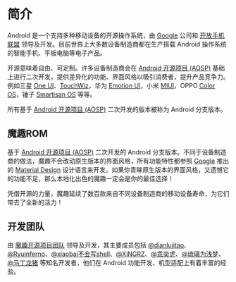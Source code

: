 # 简介

Android 是一个支持多种移动设备的开源操作系统，由 [Google](https://www.google.com/about/) 公司和 [开放手机联盟](https://www.openhandsetalliance.com) 领导及开发。目前世界上大多数设备制造商都在生产搭载 Android 操作系统的智能手机、平板电脑等电子产品。

开源意味着自由、可定制。许多设备制造商会在 [Android 开源项目 (AOSP)](https://source.android.com/) 基础上进行二次开发，提供差异化的功能、界面风格以吸引消费者，提升产品竞争力。例如三星 [One UI](https://www.samsung.com/global/galaxy/apps/one-ui/)、[TouchWiz](https://baike.baidu.com/item/TouchWiz)，华为 [Emotion UI](https://baike.baidu.com/item/EMUI)，小米 [MIUI](https://baike.baidu.com/item/MIUI)，OPPO [Color OS](https://baike.baidu.com/item/ColorOS)，锤子 [Smartisan OS](https://baike.baidu.com/item/Smartisan%20OS) 等等。

所有基于 [Android 开源项目 (AOSP)](https://source.android.com/) 二次开发的版本被称为 Android 分支版本。

## 魔趣ROM

基于 [Android 开源项目 (AOSP)](https://source.android.com/) 二次开发的 Android 分支版本。不同于设备制造商的做法，魔趣不会改动原生版本的界面风格，所有功能特性都参照 [Google](https://www.google.com/about/) 推出的 [Material Design](https://material.io/) 设计语言来开发。如果你青睐原生版本的界面风格，又遗憾它的功能不足，那么本地化出色的魔趣一定会是你的最佳选择！

凭借开源的力量，魔趣延续了数百款来自不同设备制造商的移动设备寿命，为它们带去了全新的活力！

## 开发团队

由 [魔趣开源项目团队](https://bbs.mokeedev.com/groups/developers) 领导及开发，其主要成员包括 [@dianlujitao](https://weibo.com/dianlujitao)、[@Ryuinferno](https://forum.xda-developers.com/member.php?u=4576707)、[@xiaobai不会写shell](https://weibo.com/u/3138080394)、[@XiNGRZ](https://weibo.com/xingrz)、[@乖奕虎](https://weibo.com/guaiyihu)、[@琉璃为浅梦](https://weibo.com/tingyiisaac)、[@马丁龙猪](https://weibo.com/martincz) 等知名开发者，他们在 Android 功能开发、机型适配上有着丰富的经验。

